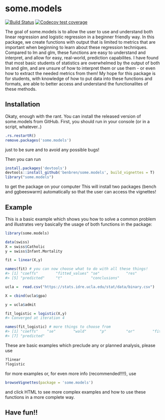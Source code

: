 
<!-- README.md is generated from README.Rmd. Please edit that file -->
some.models
===========

<!-- badges: start -->
[![Build Status](https://travis-ci.org/benbren/some.models.svg?branch=master)](https://travis-ci.org/benbren/some.models) [![Codecov test coverage](https://codecov.io/gh/benbren/some.models/branch/master/graph/badge.svg)](https://codecov.io/gh/benbren/some.models?branch=master) <!-- badges: end -->

The goal of some.models is to allow the user to use and understand both linear regression and logistic regression in a beginner friendly way. In this package, we create functions with output that is limited to metrics that are important when beginning to learn about these regression techniques. Compared to lm and glm, these functions are easy to understand and interpret, and allow for easy, real-world, prediction capabilites. I have found that most basic students of statistics are overwhelmed by the output of both lm and glm, and are unsure of how to interpret them or use them - or even how to extract the needed metrics from them! My hope for this package is for students, with knowledge of how to put data into these functions and formats, are able to better access and understand the functionalites of these methods.

Installation
------------

Okaty, enough with the rant. You can install the released version of some.models from GitHub. First, you should run in your console (or in a script, whatever..)

``` r
.rs.restartR()
remove.packages('some.models')
```

just to be sure and to avoid any possible bugs!

Then you can run

``` r
install.packages('devtools')
devtools::install_github('benbren/some.models', build_vignettes = T)
library("some.models")
```

to get the package on your computer This will install two packages (bench and ggbeeswarm) automatically so that the user can access the vignettes!

Example
-------

This is a basic example which shows you how to solve a common problem and illustrates very basically the usage of both functions in the package:

``` r
library(some.models)

data(swiss)
X = swiss$Catholic
y = swiss$Infant.Mortality

fit = linear(X,y)

names(fit) # you can now choose what to do with all these things! 
#> [1] "coeffs"        "fitted_values" "se"            "res"          
#> [5] "predicted"     "t"             "conclusions"

ucla =  read.csv("https://stats.idre.ucla.edu/stat/data/binary.csv")

X = cbind(ucla$gpa)

y = ucla$admit

fit_logistic = logistic(X,y)
#> Converged at iteration 4

names(fit_logistic) # more things to choose from
#> [1] "coeffs"    "se"        "wald"      "p"         "or"        "fitted"   
#> [7] "predicted"
```

These are basic examples which preclude any or planned analysis, please use

``` r
?linear
?logistic 
```

for more examples or, for even more info (recommended!!!!), use

``` r
browseVignettes(package = 'some.models')
```

and click HTML to see more complex examples and how to use these functions in a more complete way.

Have fun!!
----------
